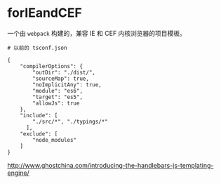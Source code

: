 # forIEandCEF

一个由 `webpack` 构建的，兼容 IE 和 CEF 内核浏览器的项目模板。

```
# 以前的 tsconf.json

{
    "compilerOptions": {
        "outDir": "./dist/",
        "sourceMap": true,
        "noImplicitAny": true,
        "module": "es6",
        "target": "es5",
        "allowJs": true
    },
    "include": [
        "./src/*", "./typings/*"
      ],
    "exclude": [
        "node_modules"
    ]
}
```

http://www.ghostchina.com/introducing-the-handlebars-js-templating-engine/